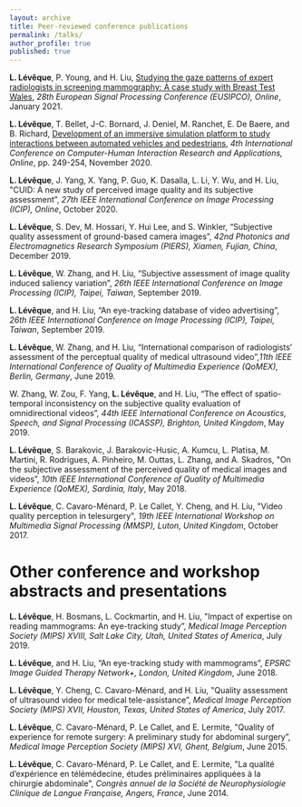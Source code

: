 ```yaml
---
layout: archive
title: Peer-reviewed conference publications
permalink: /talks/
author_profile: true
published: true
---
```


**L. Lévêque**, P. Young, and H. Liu, [Studying the gaze patterns of expert radiologists in screening mammography: A case study with Breast Test Wales](https://ieeexplore.ieee.org/document/9287678), _28th European Signal Processing Conference (EUSIPCO), Online_, January 2021.

**L. Lévêque**, T. Bellet, J-C. Bornard, J. Deniel, M. Ranchet, E. De Baere, and B. Richard, [Development of an immersive simulation platform to study interactions between automated vehicles and pedestrians](https://www.researchgate.net/publication/344418400_Development_of_an_Immersive_Simulation_Platform_to_Study_Interactions_Between_Automated_Vehicles_and_Pedestrians), _4th International Conference on Computer-Human Interaction Research and Applications, Online_, pp. 249-254, November 2020.

**L. Lévêque**, J. Yang, X. Yang, P. Guo, K. Dasalla, L. Li, Y. Wu, and H. Liu, "CUID: A new study of perceived image quality and its subjective assessment”, _27th IEEE International Conference on Image Processing (ICIP), Online_, October 2020.

**L. Lévêque**, S. Dev, M. Hossari, Y. Hui Lee, and S. Winkler, “Subjective quality assessment of ground-based camera images”, _42nd Photonics and Electromagnetics Research Symposium (PIERS), Xiamen, Fujian, China_, December 2019.

**L. Lévêque**, W. Zhang, and H. Liu, “Subjective assessment of image quality induced saliency variation”, _26th IEEE International Conference on Image Processing (ICIP), Taipei, Taiwan_, September 2019.

**L. Lévêque**, and H. Liu, “An eye-tracking database of video advertising”, _26th IEEE International Conference on Image Processing (ICIP), Taipei, Taiwan_, September 2019.

**L. Lévêque**, W. Zhang, and H. Liu, “International comparison of radiologists’ assessment of the perceptual quality of medical ultrasound video”,_11th IEEE International Conference of Quality of Multimedia Experience (QoMEX), Berlin, Germany_, June 2019.

W. Zhang, W. Zou, F. Yang, **L. Lévêque**, and H. Liu, “The effect of spatio-temporal inconsistency on the subjective quality evaluation of omnidirectional videos”, _44th IEEE International Conference on Acoustics, Speech, and Signal Processing (ICASSP), Brighton, United Kingdom_, May 2019.

**L. Lévêque**, S. Barakovic, J. Barakovic-Husic, A. Kumcu, L. Platisa, M. Martini, R. Rodrigues, A. Pinheiro, M. Outtas, L. Zhang, and A. Skadros, "On the subjective assessment of the perceived quality of medical images and videos”, _10th IEEE International Conference of Quality of Multimedia Experience (QoMEX), Sardinia, Italy_, May 2018.

**L. Lévêque**, C. Cavaro-Ménard, P. Le Callet, Y. Cheng, and H. Liu, "Video quality perception in telesurgery", _19th IEEE International Workshop on Multimedia Signal Processing (MMSP), Luton, United Kingdom_, October 2017.


Other conference and workshop abstracts and presentations
==

**L. Lévêque**, H. Bosmans, L. Cockmartin, and H. Liu, "Impact of expertise on reading mammograms: An eye-tracking study”, _Medical Image Perception Society (MIPS) XVIII, Salt Lake City, Utah, United States of America_, July 2019.

**L. Lévêque**, and H. Liu, “An eye-tracking study with mammograms”, _EPSRC Image Guided Therapy Network+, London, United Kingdom_, June 2018.

**L. Lévêque**, Y. Cheng, C. Cavaro-Ménard, and H. Liu, "Quality assessment of ultrasound video for medical tele-assistance”, _Medical Image Perception Society (MIPS) XVII, Houston, Texas, United States of America_, July 2017.

**L. Lévêque**, C. Cavaro-Ménard, P. Le Callet, and E. Lermite, "Quality of experience for remote surgery: A preliminary study for abdominal surgery”, _Medical Image Perception Society (MIPS) XVI, Ghent, Belgium_, June 2015.

**L. Lévêque**, C. Cavaro-Ménard, P. Le Callet, and E. Lermite, "La qualité d’expérience en télémédecine, études préliminaires appliquées à la chirurgie abdominale", _Congrès annuel de la Société de Neurophysiologie Clinique de Langue Française, Angers, France_, June 2014.
